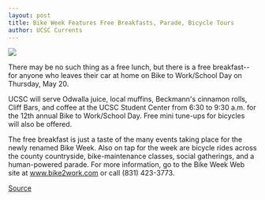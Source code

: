 ```yaml
---
layout: post
title: Bike Week Features Free Breakfasts, Parade, Bicycle Tours
author: UCSC Currents
---
```


![][2]

There may be no such thing as a free lunch, but there is a free breakfast--for anyone who leaves their car at home on Bike to Work/School Day on Thursday, May 20.

UCSC will serve Odwalla juice, local muffins, Beckmann's cinnamon rolls, Cliff Bars, and coffee at the UCSC Student Center from 6:30 to 9:30 a.m. for the 12th annual Bike to Work/School Day. Free mini tune-ups for bicycles will also be offered.

The free breakfast is just a taste of the many events taking place for the newly renamed Bike Week. Also on tap for the week are bicycle rides across the county countryside, bike-maintenance classes, social gatherings, and a human-powered parade. For more information, go to the Bike Week Web site at www.bike2work.com or call (831) 423-3773.

[2]: http://www1.ucsc.edu/oncampus/currents/98-99/art/bike.99-05-03.gif

[Source](http://www1.ucsc.edu/oncampus/currents/98-99/05-03/bike.htm "Permalink to Bike Week offers breakfast; 05-03-99")
